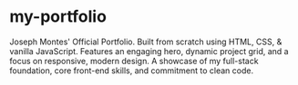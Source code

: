 # my-portfolio
Joseph Montes' Official Portfolio. Built from scratch using HTML, CSS, &amp; vanilla JavaScript. Features an engaging hero, dynamic project grid, and a focus on responsive, modern design. A showcase of my full-stack foundation, core front-end skills, and commitment to clean code.
